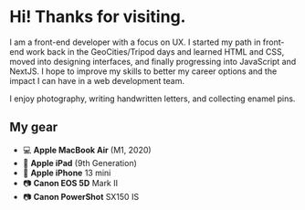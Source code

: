 # Hi! Thanks for visiting.

I am a front-end developer with a focus on UX. I started my path in front-end work back in the GeoCities/Tripod days and learned HTML and CSS, moved into designing interfaces, and finally progressing into JavaScript and NextJS. I hope to improve my skills to better my career options and the impact I can have in a web development team.

I enjoy photography, writing handwritten letters, and collecting enamel pins.

## My gear

- 💻 **Apple MacBook Air** (M1, 2020)
- 📱 **Apple iPad** (9th Generation)
- 📱 **Apple iPhone** 13 mini
- 📷 **Canon EOS 5D** Mark II
- 📷 **Canon PowerShot** SX150 IS
